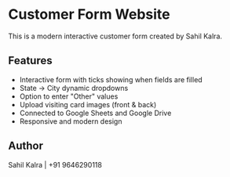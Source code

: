 # Customer Form Website

This is a modern interactive customer form created by Sahil Kalra.

## Features
- Interactive form with ticks showing when fields are filled
- State → City dynamic dropdowns
- Option to enter "Other" values
- Upload visiting card images (front & back)
- Connected to Google Sheets and Google Drive
- Responsive and modern design

## Author
Sahil Kalra | +91 9646290118
